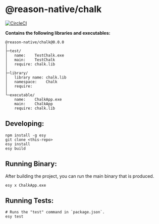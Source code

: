 # @reason-native/chalk


[![CircleCI](https://circleci.com/gh/jordwalke/chalk/tree/master.svg?style=svg)](https://circleci.com/gh/jordwalke/chalk/tree/master)


**Contains the following libraries and executables:**

```
@reason-native/chalk@0.0.0
│
├─test/
│   name:    TestChalk.exe
│   main:    TestChalk
│   require: chalk.lib
│
├─library/
│   library name: chalk.lib
│   namespace:    Chalk
│   require:
│
└─executable/
    name:    ChalkApp.exe
    main:    ChalkApp
    require: chalk.lib
```

## Developing:

```
npm install -g esy
git clone <this-repo>
esy install
esy build
```

## Running Binary:

After building the project, you can run the main binary that is produced.

```
esy x ChalkApp.exe 
```

## Running Tests:

```
# Runs the "test" command in `package.json`.
esy test
```
